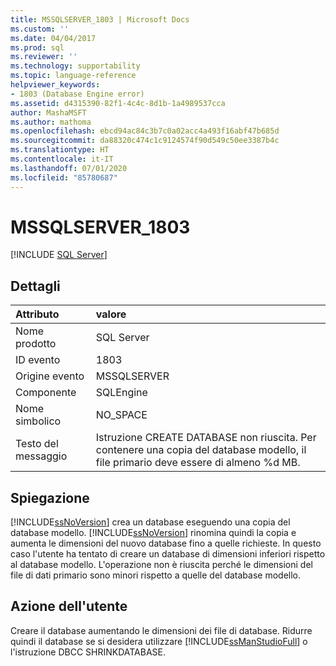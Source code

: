 ```yaml
---
title: MSSQLSERVER_1803 | Microsoft Docs
ms.custom: ''
ms.date: 04/04/2017
ms.prod: sql
ms.reviewer: ''
ms.technology: supportability
ms.topic: language-reference
helpviewer_keywords:
- 1803 (Database Engine error)
ms.assetid: d4315390-82f1-4c4c-8d1b-1a4989537cca
author: MashaMSFT
ms.author: mathoma
ms.openlocfilehash: ebcd94ac84c3b7c0a02acc4a493f16abf47b685d
ms.sourcegitcommit: da88320c474c1c9124574f90d549c50ee3387b4c
ms.translationtype: HT
ms.contentlocale: it-IT
ms.lasthandoff: 07/01/2020
ms.locfileid: "85780687"
---
```

# <a name="mssqlserver_1803"></a>MSSQLSERVER_1803
 [!INCLUDE [SQL Server](../../includes/applies-to-version/sqlserver.md)]
  
## <a name="details"></a>Dettagli  
  
| Attributo | valore |  
| :-------- | :---- |  
|Nome prodotto|SQL Server|  
|ID evento|1803|  
|Origine evento|MSSQLSERVER|  
|Componente|SQLEngine|  
|Nome simbolico|NO_SPACE|  
|Testo del messaggio|Istruzione CREATE DATABASE non riuscita. Per contenere una copia del database modello, il file primario deve essere di almeno %d MB.|  
  
## <a name="explanation"></a>Spiegazione  
[!INCLUDE[ssNoVersion](../../includes/ssnoversion-md.md)] crea un database eseguendo una copia del database modello. [!INCLUDE[ssNoVersion](../../includes/ssnoversion-md.md)] rinomina quindi la copia e aumenta le dimensioni del nuovo database fino a quelle richieste. In questo caso l'utente ha tentato di creare un database di dimensioni inferiori rispetto al database modello. L'operazione non è riuscita perché le dimensioni del file di dati primario sono minori rispetto a quelle del database modello.  
  
## <a name="user-action"></a>Azione dell'utente  
Creare il database aumentando le dimensioni dei file di database. Ridurre quindi il database se si desidera utilizzare [!INCLUDE[ssManStudioFull](../../includes/ssmanstudiofull-md.md)] o l'istruzione DBCC SHRINKDATABASE.  
  
